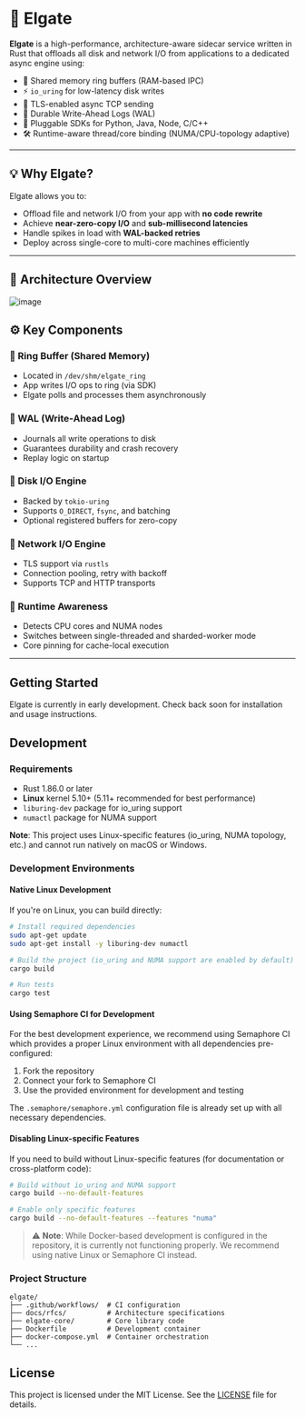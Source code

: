 # 🚀 Elgate

**Elgate** is a high-performance, architecture-aware sidecar service written in Rust that offloads all disk and network I/O from applications to a dedicated async engine using:

- 🧠 Shared memory ring buffers (RAM-based IPC)
- ⚡ `io_uring` for low-latency disk writes
- 🔐 TLS-enabled async TCP sending
- 🧾 Durable Write-Ahead Logs (WAL)
- 🧩 Pluggable SDKs for Python, Java, Node, C/C++
- 🛠️ Runtime-aware thread/core binding (NUMA/CPU-topology adaptive)

---

## 💡 Why Elgate?

Elgate allows you to:
- Offload file and network I/O from your app with **no code rewrite**
- Achieve **near-zero-copy I/O** and **sub-millisecond latencies**
- Handle spikes in load with **WAL-backed retries**
- Deploy across single-core to multi-core machines efficiently

---

## 🧱 Architecture Overview

![image](https://github.com/user-attachments/assets/0f3245fb-124a-4237-9f6b-3d94d64fa40a)


## ⚙️ Key Components

### 🔸 Ring Buffer (Shared Memory)
- Located in `/dev/shm/elgate_ring`
- App writes I/O ops to ring (via SDK)
- Elgate polls and processes them asynchronously

### 🔸 WAL (Write-Ahead Log)
- Journals all write operations to disk
- Guarantees durability and crash recovery
- Replay logic on startup

### 🔸 Disk I/O Engine
- Backed by `tokio-uring`
- Supports `O_DIRECT`, `fsync`, and batching
- Optional registered buffers for zero-copy

### 🔸 Network I/O Engine
- TLS support via `rustls`
- Connection pooling, retry with backoff
- Supports TCP and HTTP transports

### 🔸 Runtime Awareness
- Detects CPU cores and NUMA nodes
- Switches between single-threaded and sharded-worker mode
- Core pinning for cache-local execution

---

## Getting Started

Elgate is currently in early development. Check back soon for installation and usage instructions.

## Development

### Requirements

- Rust 1.86.0 or later
- **Linux** kernel 5.10+ (5.11+ recommended for best performance)
- `liburing-dev` package for io_uring support
- `numactl` package for NUMA support

**Note**: This project uses Linux-specific features (io_uring, NUMA topology, etc.) and cannot run natively on macOS or Windows.

### Development Environments

#### Native Linux Development

If you're on Linux, you can build directly:

```bash
# Install required dependencies
sudo apt-get update
sudo apt-get install -y liburing-dev numactl

# Build the project (io_uring and NUMA support are enabled by default)
cargo build

# Run tests
cargo test
```

#### Using Semaphore CI for Development

For the best development experience, we recommend using Semaphore CI which provides a proper Linux environment with all dependencies pre-configured:

1. Fork the repository
2. Connect your fork to Semaphore CI
3. Use the provided environment for development and testing

The `.semaphore/semaphore.yml` configuration file is already set up with all necessary dependencies.

#### Disabling Linux-specific Features

If you need to build without Linux-specific features (for documentation or cross-platform code):

```bash
# Build without io_uring and NUMA support
cargo build --no-default-features

# Enable only specific features
cargo build --no-default-features --features "numa"
```

> ⚠️ **Note**: While Docker-based development is configured in the repository, it is currently not functioning properly. We recommend using native Linux or Semaphore CI instead.

### Project Structure

```
elgate/
├── .github/workflows/  # CI configuration
├── docs/rfcs/          # Architecture specifications
├── elgate-core/        # Core library code
├── Dockerfile          # Development container
├── docker-compose.yml  # Container orchestration
└── ...
```

## License

This project is licensed under the MIT License. See the [LICENSE](LICENSE) file for details.
